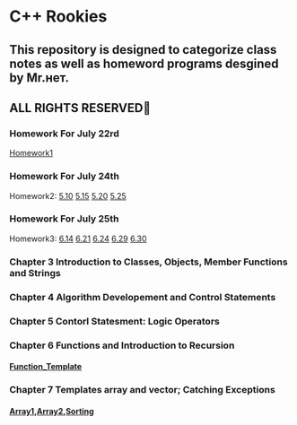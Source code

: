 # C++ Rookies

## This repository is designed to categorize class notes as well as homeword programs desgined by Mr.нет.

## ALL RIGHTS RESERVED🤪

### Homework For July 22rd
[Homework1](https://github.com/xiongdawei/C-Rooky/tree/master/July22HW)

### Homework For July 24th
Homework2: [5.10](https://github.com/xiongdawei/C-Rooky/blob/master/July23HW/5.10.md) [5.15](https://github.com/xiongdawei/C-Rooky/blob/master/July23HW/5.15.cpp) [5.20](https://github.com/xiongdawei/C-Rooky/blob/master/July23HW/5.20.cpp) [5.25]()

### Homework For July 25th
Homework3: [6.14](https://github.com/xiongdawei/C-Rooky/blob/master/July23HW/6.14.cpp) [6.21]() [6.24]() [6.29]() [6.30]()


### Chapter 3 Introduction to Classes, Objects, Member Functions and Strings

### Chapter 4 Algorithm Developement and Control Statements

### Chapter 5 Contorl Statesment: Logic Operators

### Chapter 6 Functions and Introduction to Recursion
#### [Function_Template](https://github.com/xiongdawei/C-Rooky/blob/master/Notes_July25th/maximum.h)

### Chapter 7 Templates array and vector; Catching Exceptions
#### [Array1](https://github.com/xiongdawei/C-Rooky/blob/master/Notes_July25th/arrays001.cpp),[Array2](https://github.com/xiongdawei/C-Rooky/blob/master/Notes_July25th/array002.cpp),[Sorting]()
